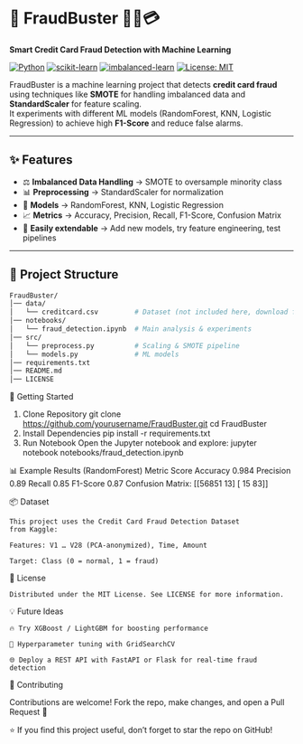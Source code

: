 # 🚨 FraudBuster 🕵️‍♂️💳  
**Smart Credit Card Fraud Detection with Machine Learning**

[![Python](https://img.shields.io/badge/Python-3.10-blue.svg)](https://www.python.org/) 
[![scikit-learn](https://img.shields.io/badge/scikit--learn-ML-orange)](https://scikit-learn.org/stable/) 
[![imbalanced-learn](https://img.shields.io/badge/imblearn-SMOTE-green)](https://imbalanced-learn.org/) 
[![License: MIT](https://img.shields.io/badge/License-MIT-yellow.svg)](LICENSE)

FraudBuster is a machine learning project that detects **credit card fraud** using techniques like **SMOTE** for handling imbalanced data and **StandardScaler** for feature scaling.  
It experiments with different ML models (RandomForest, KNN, Logistic Regression) to achieve high **F1-Score** and reduce false alarms.  

---

## ✨ Features
- ⚖️ **Imbalanced Data Handling** → SMOTE to oversample minority class  
- 📊 **Preprocessing** → StandardScaler for normalization  
- 🧠 **Models** → RandomForest, KNN, Logistic Regression  
- 📈 **Metrics** → Accuracy, Precision, Recall, F1-Score, Confusion Matrix  
- 🔮 **Easily extendable** → Add new models, try feature engineering, test pipelines  

---

## 📂 Project Structure
```bash
FraudBuster/
│── data/
│   └── creditcard.csv         # Dataset (not included here, download from Kaggle)
│── notebooks/
│   └── fraud_detection.ipynb  # Main analysis & experiments
│── src/
│   └── preprocess.py          # Scaling & SMOTE pipeline
│   └── models.py              # ML models
│── requirements.txt
│── README.md
│── LICENSE
```
🚀 Getting Started
1. Clone Repository
    git clone https://github.com/yourusername/FraudBuster.git
    cd FraudBuster
2. Install Dependencies
    pip install -r requirements.txt
3. Run Notebook
    Open the Jupyter notebook and explore:
        jupyter notebook notebooks/fraud_detection.ipynb

📊 Example Results (RandomForest)
    Metric	Score
    Accuracy	0.984
    Precision	0.89
    Recall	0.85
    F1-Score	0.87
Confusion Matrix:
    [[56851    13]
    [   15    83]]

📦 Dataset

    This project uses the Credit Card Fraud Detection Dataset
    from Kaggle:

    Features: V1 … V28 (PCA-anonymized), Time, Amount

    Target: Class (0 = normal, 1 = fraud)

📝 License

    Distributed under the MIT License. See LICENSE for more information.

💡 Future Ideas

    🔥 Try XGBoost / LightGBM for boosting performance

    🧪 Hyperparameter tuning with GridSearchCV

    🌐 Deploy a REST API with FastAPI or Flask for real-time fraud detection

🤝 Contributing

Contributions are welcome! Fork the repo, make changes, and open a Pull Request 🚀

⭐ If you find this project useful, don’t forget to star the repo on GitHub!

